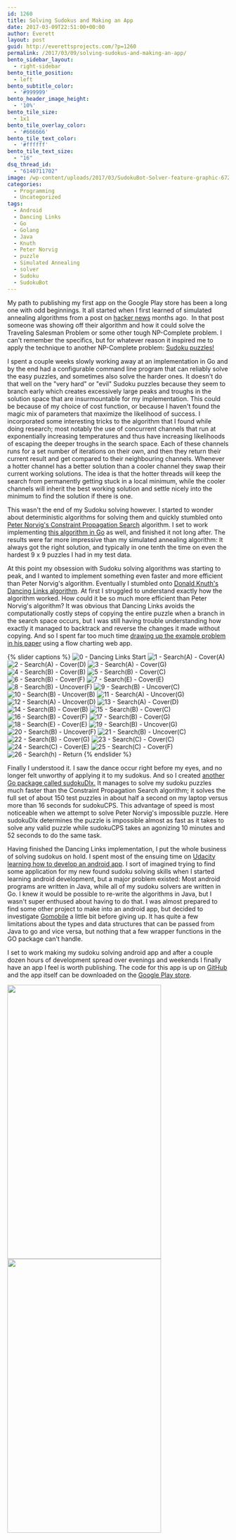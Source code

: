 ```yaml
---
id: 1260
title: Solving Sudokus and Making an App
date: 2017-03-09T22:51:00+00:00
author: Everett
layout: post
guid: http://everettsprojects.com/?p=1260
permalink: /2017/03/09/solving-sudokus-and-making-an-app/
bento_sidebar_layout:
  - right-sidebar
bento_title_position:
  - left
bento_subtitle_color:
  - '#999999'
bento_header_image_height:
  - '10%'
bento_tile_size:
  - 1x1
bento_tile_overlay_color:
  - '#666666'
bento_tile_text_color:
  - '#ffffff'
bento_tile_text_size:
  - "16"
dsq_thread_id:
  - "6140711702"
image: /wp-content/uploads/2017/03/SudokuBot-Solver-feature-graphic-672x372.png
categories:
  - Programming
  - Uncategorized
tags:
  - Android
  - Dancing Links
  - Go
  - Golang
  - Java
  - Knuth
  - Peter Norvig
  - puzzle
  - Simulated Annealing
  - solver
  - Sudoku
  - SudokuBot
---
```

My path to publishing my first app on the Google Play store has been a long one with odd beginnings. It all started when I first learned of simulated annealing algorithms from a post on [hacker news](https://news.ycombinator.com/) months ago.  In that post someone was showing off their algorithm and how it could solve the Traveling Salesman Problem or some other tough NP-Complete problem. I can't remember the specifics, but for whatever reason it inspired me to apply the technique to another NP-Complete problem: [Sudoku puzzles!](https://github.com/evjrob/sudokuAnnealing)

I spent a couple weeks slowly working away at an implementation in Go and by the end had a configurable command line program that can reliably solve the easy puzzles, and sometimes also solve the harder ones. It doesn't do that well on the "very hard" or "evil" Sudoku puzzles because they seem to branch early which creates excessively large peaks and troughs in the solution space that are insurmountable for my implementation. This could be because of my choice of cost function, or because I haven't found the magic mix of parameters that maximize the likelihood of success. I incorporated some interesting tricks to the algorithm that I found while doing research; most notably the use of concurrent channels that run at exponentially increasing temperatures and thus have increasing likelihoods of escaping the deeper troughs in the search space. Each of these channels runs for a set number of iterations on their own, and then they return their current result and get compared to their neighbouring channels. Whenever a hotter channel has a better solution than a cooler channel they swap their current working solutions. The idea is that the hotter threads will keep the search from permanently getting stuck in a local minimum, while the cooler channels will inherit the best working solution and settle nicely into the minimum to find the solution if there is one.

This wasn't the end of my Sudoku solving however. I started to wonder about deterministic algorithms for solving them and quickly stumbled onto [Peter Norvig's Constraint Propagation Search](http://norvig.com/sudoku.html) algorithm. I set to work implementing [this algorithm in Go](https://github.com/evjrob/sudokuCps) as well, and finished it not long after. The results were far more impressive than my simulated annealing algorithm: It always got the right solution, and typically in one tenth the time on even the hardest 9 x 9 puzzles I had in my test data.

At this point my obsession with Sudoku solving algorithms was starting to peak, and I wanted to implement something even faster and more efficient than Peter Norvig's algorithm. Eventually I stumbled onto [Donald Knuth's Dancing Links algorithm](https://arxiv.org/abs/cs/0011047). At first I struggled to understand exactly how the algorithm worked. How could it be so much more efficient than Peter Norvig's algorithm? It was obvious that Dancing Links avoids the computationally costly steps of copying the entire puzzle when a branch in the search space occurs, but I was still having trouble understanding how exactly it managed to backtrack and reverse the changes it made without copying. And so I spent far too much time [drawing up the example problem in his paper](https://github.com/evjrob/dancing-links-visualized) using a flow charting web app.

{% slider captions %}
  ![0 - Dancing Links Start](/wp-content/uploads/2017/03/0-Dancing-Links-Start.png)
  ![1 - Search(A) - Cover(A)](/wp-content/uploads/2017/03/1-SearchA-CoverA.png)
  ![2 - Search(A) - Cover(D)](/wp-content/uploads/2017/03/2-SearchA-CoverD.png)
  ![3 - Search(A) - Cover(G)](/wp-content/uploads/2017/03/3-SearchA-CoverG.png)
  ![4 - Search(B) - Cover(B)](/wp-content/uploads/2017/03/4-SearchB-CoverB.png)
  ![5 - Search(B) - Cover(C)](/wp-content/uploads/2017/03/5-SearchB-CoverC.png)
  ![6 - Search(B) - Cover(F)](/wp-content/uploads/2017/03/6-SearchB-CoverF.png)
  ![7 - Search(E) - Cover(E)](/wp-content/uploads/2017/03/7-SearchE-CoverE.png)
  ![8 - Search(B) - Uncover(F)](/wp-content/uploads/2017/03/8-SearchB-UncoverF.png)
  ![9 - Search(B) - Uncover(C)](/wp-content/uploads/2017/03/9-SearchB-UncoverC.png)
  ![10 - Search(B) - Uncover(B)](/wp-content/uploads/2017/03/10-SearchB-UncoverB.png)
  ![11 - Search(A) - Uncover(G)](/wp-content/uploads/2017/03/11-SearchA-UncoverG.png)
  ![12 - Search(A) - Uncover(D)](/wp-content/uploads/2017/03/12-SearchA-UncoverD.png)
  ![13 - Search(A) - Cover(D)](/wp-content/uploads/2017/03/13-SearchA-CoverD.png)
  ![14 - Search(B) - Cover(B)](/wp-content/uploads/2017/03/14-SearchB-CoverB.png)
  ![15 - Search(B) - Cover(C)](/wp-content/uploads/2017/03/15-SearchB-CoverC.png)
  ![16 - Search(B) - Cover(F)](/wp-content/uploads/2017/03/16-SearchB-CoverF.png)
  ![17 - Search(B) - Cover(G)](/wp-content/uploads/2017/03/17-SearchB-CoverG.png)
  ![18 - Search(E) - Cover(E)](/wp-content/uploads/2017/03/18-SearchE-CoverE.png)
  ![19 - Search(B) - Uncover(G)](/wp-content/uploads/2017/03/19-SearchB-UncoverG.png)
  ![20 - Search(B) - Uncover(F)](/wp-content/uploads/2017/03/20-SearchB-UncoverF.png)
  ![21 - Search(B) - Uncover(C)](/wp-content/uploads/2017/03/21-SearchB-UncoverC.png)
  ![22 - Search(B) - Cover(G)](/wp-content/uploads/2017/03/22-SearchB-CoverG.png)
  ![23 - Search(C) - Cover(C)](/wp-content/uploads/2017/03/23-SearchC-CoverC.png)
  ![24 - Search(C) - Cover(E)](/wp-content/uploads/2017/03/24-SearchC-CoverE.png)
  ![25 - Search(C) - Cover(F)](/wp-content/uploads/2017/03/25-SearchC-CoverF.png)
  ![26 - Search(h) - Return](/wp-content/uploads/2017/03/26-Searchh-Return.png)
{% endslider %}

Finally I understood it. I saw the dance occur right before my eyes, and no longer felt unworthy of applying it to my sudokus. And so I created [another Go package called sudokuDlx.](https://github.com/evjrob/sudokuDlx) It manages to solve my sudoku puzzles much faster than the Constraint Propagation Search algorithm; it solves the full set of about 150 test puzzles in about half a second on my laptop versus more than 16 seconds for sudokuCPS. This advantage of speed is most noticeable when we attempt to solve Peter Norvig's impossible puzzle. Here sudokuDlx determines the puzzle is impossible almost as fast as it takes to solve any valid puzzle while sudokuCPS takes an agonizing 10 minutes and 52 seconds to do the same task.

Having finished the Dancing Links implementation, I put the whole business of solving sudokus on hold. I spent most of the ensuing time on [Udacity learning how to develop an android app](https://www.udacity.com/course/new-android-fundamentals--ud851). I sort of imagined trying to find some application for my new found sudoku solving skills when I started learning android development, but a major problem existed: Most android programs are written in Java, while all of my sudoku solvers are written in Go. I knew it would be possible to re-write the algorithms in Java, but I wasn't super enthused about having to do that. I was almost prepared to find some other project to make into an android app, but decided to investigate [Gomobile](https://godoc.org/golang.org/x/mobile/cmd/gomobile) a little bit before giving up. It has quite a few limitations about the types and data structures that can be passed from Java to go and vice versa, but nothing that a few wrapper functions in the GO package can't handle.

I set to work making my sudoku solving android app and after a couple dozen hours of development spread over evenings and weekends I finally have an app I feel is worth publishing. The code for this app is up on [GitHub](https://github.com/evjrob/SudokuBotSolver) and the app itself can be downloaded on the [Google Play store](https://play.google.com/store/apps/details?id=com.everettsprojects.sudokubotsolver&hl=en).

<div text-align="center">
  <img width="350" height="622" src="https://everettsprojects.com/wp/wp-content/uploads/2017/03/Screenshot_20170308-204149-576x1024.png"/>

  <img width="350" height="622" src="https://everettsprojects.com/wp/wp-content/uploads/2017/03/Screenshot_20170308-204203-576x1024.png"/>
</div>
